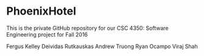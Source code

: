 # PhoenixHotel
This is the private GitHub repository for our CSC 4350: Software Engineering project for Fall 2016

Fergus Kelley
Deividas Rutkauskas
Andrew Truong
Ryan Ocampo
Viraj Shah
